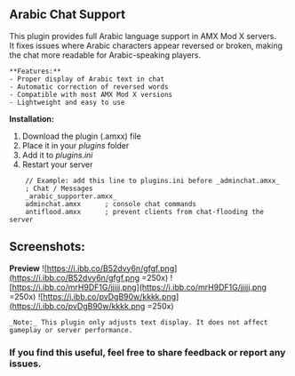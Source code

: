 ## **Arabic Chat Support**

This plugin provides full Arabic language support in AMX Mod X servers.  
It fixes issues where Arabic characters appear reversed or broken, making the chat more readable for Arabic-speaking players.

```
**Features:**
- Proper display of Arabic text in chat  
- Automatic correction of reversed words  
- Compatible with most AMX Mod X versions  
- Lightweight and easy to use
```

**Installation:**
1. Download the plugin (.amxx) file  
2. Place it in your *plugins* folder  
3. Add it to *plugins.ini*  
4. Restart your server  

```
    // Example: add this line to plugins.ini before _adminchat.amxx_
    ; Chat / Messages
    _arabic_supporter.amxx_
    adminchat.amxx		; console chat commands
    antiflood.amxx		; prevent clients from chat-flooding the server
``` 

## Screenshots:
**Preview**
![https://i.ibb.co/B52dvy6n/gfgf.png](https://i.ibb.co/B52dvy6n/gfgf.png =250x)
![https://i.ibb.co/mrH9DF1G/jjjjj.png](https://i.ibb.co/mrH9DF1G/jjjjj.png =250x)
![https://i.ibb.co/pvDgB90w/kkkk.png](https://i.ibb.co/pvDgB90w/kkkk.png =250x)
```
_Note:_ This plugin only adjusts text display. It does not affect gameplay or server performance.
```

### If you find this useful, feel free to share feedback or report any issues.
